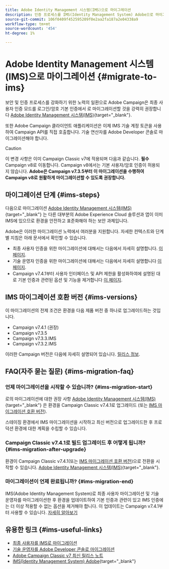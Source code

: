 ```yaml
---
title: Adobe Identity Management 시스템(IMS)으로 마이그레이션
description: 인증 프로세스를 IMS(Identity Management System) Adobe으로 마이그레이션하는 방법에 대해 알아봅니다
source-git-commit: 106f0409f452595209f0e2aa2fa187a2e04338a9
workflow-type: tm+mt
source-wordcount: '454'
ht-degree: 1%

---
```


# Adobe Identity Management 시스템(IMS)으로 마이그레이션 {#migrate-to-ims}

보안 및 인증 프로세스를 강화하기 위한 노력의 일환으로 Adobe Campaign은 최종 사용자 인증 모드를 로그인/암호 기본 인증에서 로 마이그레이션할 것을 강력히 권장합니다 [Adobe Identity Management 시스템(IMS)](https://helpx.adobe.com/kr/enterprise/using/identity.html){target="_blank"}.

또한 Adobe Campaign 클라이언트 애플리케이션은 이제 IMS 기술 계정 토큰을 사용하여 Campaign API를 직접 호출합니다. 기술 연산자를 Adobe Developer 콘솔로 마이그레이션해야 합니다.

>[!CAUTION]
>
>이 변경 사항은 이미 Campaign Classic v7에 적용되며 다음과 같습니다. **필수** Campaign v8로 이동합니다. Campaign v8에서는 기본 사용자/암호 인증이 허용되지 않습니다. **Adobe은 Campaign v7.3.5부터 이 마이그레이션을 수행하여 Campaign v8로 원활하게 마이그레이션할 수 있도록 권장합니다.**
>

## 마이그레이션 단계 {#ims-steps}

다음으로 마이그레이션 [Adobe Identity Management 시스템(IMS)](https://helpx.adobe.com/kr/enterprise/using/identity.html){target="_blank"} 는 다른 대부분의 Adobe Experience Cloud 솔루션과 앱이 이미 IMS에 있으므로 환경을 안전하고 표준화해야 하는 보안 과제입니다.

Adobe은 이러한 마이그레이션 노력에서 여러분을 지원합니다. 자세한 컨텍스트와 단계별 지침은 아래 문서에서 확인할 수 있습니다.

* 최종 사용자 인증을 위한 마이그레이션에 대해서는 다음에서 자세히 설명합니다. [이 페이지](migrate-users-to-ims.md).
* 기술 운영자 인증을 위한 마이그레이션에 대해서는 다음에서 자세히 설명합니다 [이 페이지](ims-migration.md).
* Campaign v7.4.1부터 사용자 인터페이스 및 API 제한을 활성화하여에 설명된 대로 기본 인증과 관련된 옵션 및 기능을 제거합니다 [이 페이지](impact-ims-migration.md).


## IMS 마이그레이션 호환 버전 {#ims-versions}

이 마이그레이션의 전제 조건은 환경을 다음 제품 버전 중 하나로 업그레이드하는 것입니다.

* Campaign v7.4.1 (권장)
* Campaign v7.3.5
* Campaign v7.3.3.IMS
* Campaign v7.3.2.IMS

이러한 Campaign 버전은 다음에 자세히 설명되어 있습니다. [릴리스 정보](../../rn/using/latest-release.md).

## FAQ(자주 묻는 질문) {#ims-migration-faq}

### 언제 마이그레이션을 시작할 수 있습니까? {#ims-migration-start}

로의 마이그레이션에 대한 권장 사항 [Adobe Identity Management 시스템(IMS)](https://helpx.adobe.com/kr/enterprise/using/identity.html){target="_blank"} 은 환경을 Campaign Classic v7.4.1로 업그레이드 (또는 [IMS 마이그레이션 호환 버전](#ims-versions)).

스테이징 환경에서 IMS 마이그레이션을 시작하고 최신 버전으로 업그레이드한 후 프로덕션 환경에 대한 계획을 수립할 수 있습니다.

### Campaign Classic v7.4.1로 빌드 업그레이드 후 어떻게 됩니까? {#ims-migration-after-upgrade}

환경이 Campaign Classic v7.4.1(또는 [IMS 마이그레이션 호환 버전](#ims-versions))으로 전환을 시작할 수 있습니다. [Adobe Identity Management 시스템(IMS)](https://helpx.adobe.com/kr/enterprise/using/identity.html){target="_blank"}.

### 마이그레이션이 언제 완료됩니까? {#ims-migration-end}

IMS(Adobe Identity Management System)로 최종 사용자 마이그레이션 및 기술 운영자를 마이그레이션한 후 환경을 업데이트하여 기본 인증과 관련이 있고 IMS 인증에는 더 이상 적용할 수 없는 옵션을 제거해야 합니다. 이 업데이트는 Campaign v7.4.1부터 사용할 수 있습니다. [자세히 알아보기](impact-ims-migration.md)



## 유용한 링크 {#ims-useful-links}

* [최종 사용자를 IMS로 마이그레이션](migrate-users-to-ims.md)
* [기술 운영자를 Adobe Developer 콘솔로 마이그레이션](ims-migration.md)
* [Adobe Campaign Classic v7 최신 릴리스 노트](../../rn/using/latest-release.md)
* [IMS(Identity Management System) Adobe](https://helpx.adobe.com/kr/enterprise/using/identity.html){target="_blank"}
